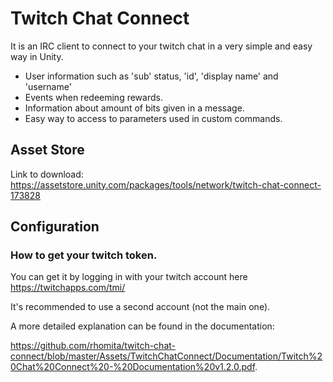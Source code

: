# Twitch Chat Connect
It is an IRC client to connect to your twitch chat in a very simple and easy way in Unity.

- User information such as 'sub' status, 'id', 'display name' and 'username'
- Events when redeeming rewards.
- Information about amount of bits given in a message.
- Easy way to access to parameters used in custom commands.

## Asset Store
Link to download: https://assetstore.unity.com/packages/tools/network/twitch-chat-connect-173828

## Configuration
### How to get your twitch token.

You can get it by logging in with your twitch account here https://twitchapps.com/tmi/

It's recommended to use a second account (not the main one).

A more detailed explanation can be found in the documentation:

https://github.com/rhomita/twitch-chat-connect/blob/master/Assets/TwitchChatConnect/Documentation/Twitch%20Chat%20Connect%20-%20Documentation%20v1.2.0.pdf.
